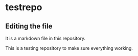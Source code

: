 # testrepo

## Editing the file

It is a markdown file in this repository.

This is a testing repository to make sure everything working.
